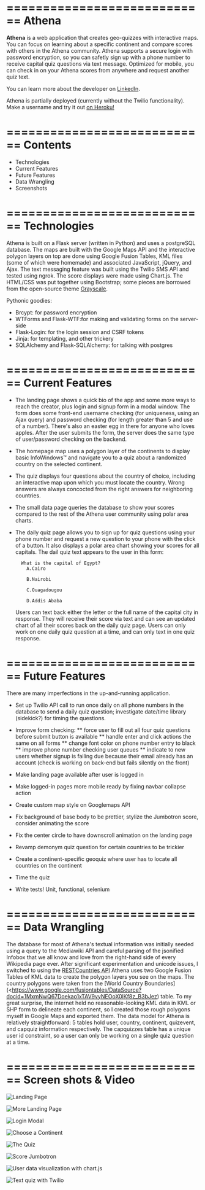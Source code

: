 ============================
Athena
============================

**Athena** is a web application that creates geo-quizzes with interactive maps. You can focus on learning about a specific continent and compare scores with others in the Athena community.  Athena supports a secure login with password encryption, so you can safetly sign up with a phone number to receive capital quiz questions via text message. Optimized for mobile, you can check in on your Athena scores from anywhere and request another quiz text.

You can learn more about the developer on [LinkedIn](https://www.linkedin.com/in/rooharrigan).

Athena is partially deployed (currently without the Twilio functionality).
Make a username and try it out [on Heroku!](<https://athena-harrigan.herokuapp.com/?>)

============================
  Contents
============================
- Technologies
- Current Features
- Future Features
- Data Wrangling
- Screenshots

============================
  Technologies
============================
Athena is built on a Flask server (written in Python) and uses a postgreSQL database.  The maps are built with the Google Maps API and the interactive polygon layers on top are done using Google Fusion Tables, KML files (some of which were homemade) and associated JavaScript, jQuery, and Ajax. The text messaging feature was built using the Twilio SMS API and tested using ngrok. The score displays were made using Chart.js. The HTML/CSS was put together using Bootstrap; some pieces are borrowed from the open-source theme [Grayscale](https://startbootstrap.com/template-overviews/grayscale/).

Pythonic goodies:
- Brcypt: for password encryption
- WTForms and Flask-WTF:for making and validating forms on the server-side
- Flask-Login: for the login session and CSRF tokens
- Jinja: for templating, and other trickery
- SQLAlchemy and Flask-SQLAlchemy: for talking with postgres

============================
  Current Features
============================
- The landing page shows a quick bio of the app and some more ways to reach the creator, plus login and signup form in a modal window. The form does some front-end username checking (for uniqueness, using an Ajax query) and password checking (for length greater than 5 and use of a number).  There's also an easter egg in there for anyone who loves apples. After the user submits the form, the server does the same type of user/password checking on the backend.

- The homepage map uses a polygon layer of the continents to display basic InfoWindows™ and navigate you to a quiz about a randomized country on the selected continent. 

- The quiz displays four questions about the country of choice, including an interactive map upon which you must locate the country. Wrong answers are always concocted from the right answers for neighboring countries.

- The small data page queries the database to show your scores compared to the rest of the Athena user community using polar area charts.

- The daily quiz page allows you to sign up for quiz questions using your phone number and request a new question to your phone with the click of a button.  It also displays a polar area chart showing your scores for all capitals.
  The dail quiz text appears to the user in this form:

        What is the capital of Egypt?
          A.Cairo
          
          B.Nairobi
          
          C.Ouagadougou
          
          D.Addis Ababa

  Users can text back either the letter or the full name of the capital city in response. They will receive their score via    text and can see an updated chart of all their scores back on the daily quiz page. 
  Users can only work on one daily quiz question at a time, and can only text in one quiz response.

============================
  Future Features
============================
There are many imperfections in the up-and-running application.

- Set up Twilio API call to run once daily on all phone numbers in the database to send a daily quiz question; investigate date/time library (sidekick?) for timing the questions.

- Improve form checking:
  ** force user to fill out all four quiz questions before submit button is available
  ** handle enter and click actions the same on all forms
  ** change font color on phone number entry to black
  ** improve phone number checking user queues
  ** indicate to new users whether signup is failing due because their email 
  already has an account (check is working on back-end but fails silently on the front)

- Make landing page available after user is logged in

- Make logged-in pages more mobile ready by fixing navbar collapse action

- Create custom map style on Googlemaps API

- Fix background of base body to be prettier, stylize the Jumbotron score, consider animating the score

- Fix the center circle to have downscroll animation on the landing page

- Revamp demonym quiz question for certain countries to be trickier

- Create a continent-specific geoquiz where user has to locate all countries on the continent

- Time the quiz

- Write tests! Unit, functional, selenium

============================
  Data Wrangling
============================
The database for most of Athena's textual information was initially seeded using a query to the Mediawiki API and careful parsing of the jsonified Infobox that we all know and love from the right-hand side of every Wikipedia page ever.  After significant experimentation and unicode issues, I switched to using the [RESTCountries API](https://restcountries.eu/>)
Athena uses two Google Fusion Tables of KML data to create the polygon layers you see on the maps.  The country polygons were taken from the [World Country Boundaries](<https://www.google.com/fusiontables/DataSource?docid=1MxmNwQ67Doekao1xTAV9vyNEOoX0lKf8z_B3bJez) table.  To my great surprise, the internet held no reasonable-looking KML data in KML or SHP form to delineate each continent, so I created those rough polygons myself in Google Maps and exported them.
The data model for Athena is relatively straightforward: 5 tables hold user, country, continent, quizevent, and capquiz information respectively.  The capquizzes table has a unique user id constraint, so a user can only be working on a single quiz question at a time. 

============================
  Screen shots & Video
============================

![Landing Page](/static/img/Athena-landing.png)

![More Landing Page](/static/img/Athena-landing2.png "More")

![Login Modal](/static/img/Athena-login.png)

![Choose a Continent](/static/img/Athena-continents.png)

![The Quiz](/static/img/Athena-quiz.png)

![Score Jumbotron](/static/img/Athena-score.png)

![User data visualization with chart.js](/static/img/Athena-small-data.png)

![Text quiz with Twilio](/static/img/Athena-text-quiz.png)